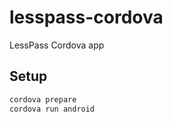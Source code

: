 # lesspass-cordova

LessPass Cordova app

## Setup

```bash
cordova prepare
cordova run android
```
